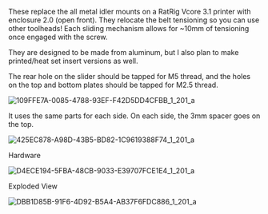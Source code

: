 These replace the all metal idler mounts on a RatRig Vcore 3.1 printer with enclosure 2.0 (open front). They relocate the belt tensioning so you can use other toolheads! Each sliding mechanism allows for ~10mm of tensioning once engaged with the screw.

They are designed to be made from aluminum, but I also plan to make printed/heat set insert versions as well.

The rear hole on the slider should be tapped for M5 thread, and the holes on the top and bottom plates should be tapped for M2.5 thread.

![109FFE7A-0085-4788-93EF-F42D5DD4CFBB_1_201_a](https://github.com/EarthToMe/3D-Printer-Designs/assets/25773871/26dd826b-8d5f-4a57-9c67-5d40c2a804e7)

It uses the same parts for each side. On each side, the 3mm spacer goes on the top.

![425EC878-A98D-43B5-BD82-1C9619388F74_1_201_a](https://github.com/EarthToMe/3D-Printer-Designs/assets/25773871/6986c0c8-1e85-4014-9332-e5136005dbd0)

Hardware

![D4ECE194-5FBA-48CB-9033-E39707FCE1E4_1_201_a](https://github.com/EarthToMe/3D-Printer-Designs/assets/25773871/ea67490e-c231-4da4-829a-a5d121cae810)

Exploded View

![DBB1D85B-91F6-4D92-B5A4-AB37F6FDC886_1_201_a](https://github.com/EarthToMe/3D-Printer-Designs/assets/25773871/3f0e0f50-0588-4536-8a43-d0c1052bb15c)


